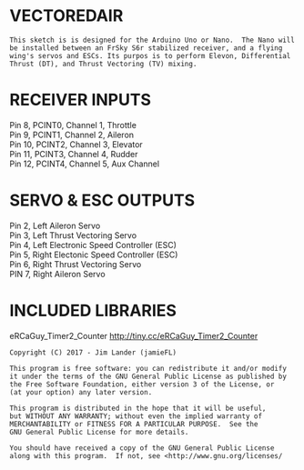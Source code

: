 # VECTOREDAIR

    This sketch is is designed for the Arduino Uno or Nano.  The Nano will 
    be installed between an FrSky S6r stabilized receiver, and a flying 
    wing's servos and ESCs. Its purpos is to perform Elevon, Differential 
    Thrust (DT), and Thrust Vectoring (TV) mixing.
    
# RECEIVER INPUTS
   Pin  8, PCINT0, Channel 1, Throttle<BR />
   Pin  9, PCINT1, Channel 2, Aileron<BR />
   Pin 10, PCINT2, Channel 3, Elevator<BR />
   Pin 11, PCINT3, Channel 4, Rudder<BR />
   Pin 12, PCINT4, Channel 5, Aux Channel<BR />
   
# SERVO & ESC OUTPUTS
   Pin 2, Left Aileron Servo<BR />
   Pin 3, Left Thrust Vectoring Servo<BR />
   Pin 4, Left Electronic Speed Controller (ESC)<BR />
   Pin 5, Right Electonic Speed Controller (ESC)<BR />
   Pin 6, Right Thrust Vectoring Servo<BR />
   PIN 7, Right Aileron Servo  <BR />
   
# INCLUDED LIBRARIES
eRCaGuy_Timer2_Counter  http://tiny.cc/eRCaGuy_Timer2_Counter<BR />
   
    Copyright (C) 2017 - Jim Lander (jamieFL)
    
    This program is free software: you can redistribute it and/or modify
    it under the terms of the GNU General Public License as published by
    the Free Software Foundation, either version 3 of the License, or
    (at your option) any later version.
    
    This program is distributed in the hope that it will be useful,
    but WITHOUT ANY WARRANTY; without even the implied warranty of
    MERCHANTABILITY or FITNESS FOR A PARTICULAR PURPOSE.  See the
    GNU General Public License for more details.
    
    You should have received a copy of the GNU General Public License
    along with this program.  If not, see <http://www.gnu.org/licenses/
